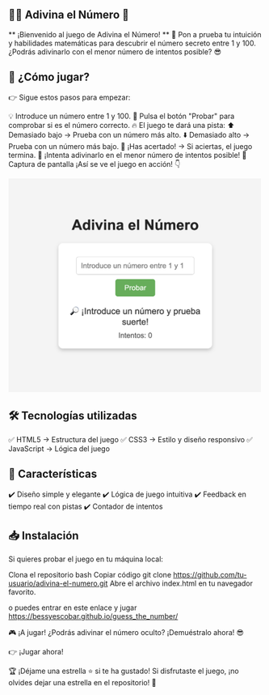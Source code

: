 ## 🧠✨ Adivina el Número 🎯

** ¡Bienvenido al juego de Adivina el Número! ** 🔢
Pon a prueba tu intuición y habilidades matemáticas para descubrir el número secreto entre 1 y 100.
¿Podrás adivinarlo con el menor número de intentos posible? 😎

## 🚀 ¿Cómo jugar?
👉 Sigue estos pasos para empezar:

💡 Introduce un número entre 1 y 100.
🎯 Pulsa el botón "Probar" para comprobar si es el número correcto.
🔥 El juego te dará una pista:
⬆️ Demasiado bajo → Prueba con un número más alto.
⬇️ Demasiado alto → Prueba con un número más bajo.
🎉 ¡Has acertado! → Si aciertas, el juego termina.
🔄 ¡Intenta adivinarlo en el menor número de intentos posible!
👀 Captura de pantalla
¡Así se ve el juego en acción! 👇

<img src="./play.png" alt="Captura de pantalla del juego" width="500" />

## 🛠️ Tecnologías utilizadas
✅ HTML5 → Estructura del juego
✅ CSS3 → Estilo y diseño responsivo
✅ JavaScript → Lógica del juego

## 🌟 Características
✔️ Diseño simple y elegante
✔️ Lógica de juego intuitiva
✔️ Feedback en tiempo real con pistas
✔️ Contador de intentos

## 📥 Instalación
Si quieres probar el juego en tu máquina local:

Clona el repositorio
bash
Copiar código
git clone https://github.com/tu-usuario/adivina-el-numero.git
Abre el archivo index.html en tu navegador favorito.

o puedes entrar en este enlace y jugar https://bessyescobar.github.io/guess_the_number/

🎮 ¡A jugar!
¿Podrás adivinar el número oculto? ¡Demuéstralo ahora! 😎

👉 ¡Jugar ahora!

🏆 ¡Déjame una estrella ⭐ si te ha gustado!
Si disfrutaste el juego, ¡no olvides dejar una estrella en el repositorio! 🚀
